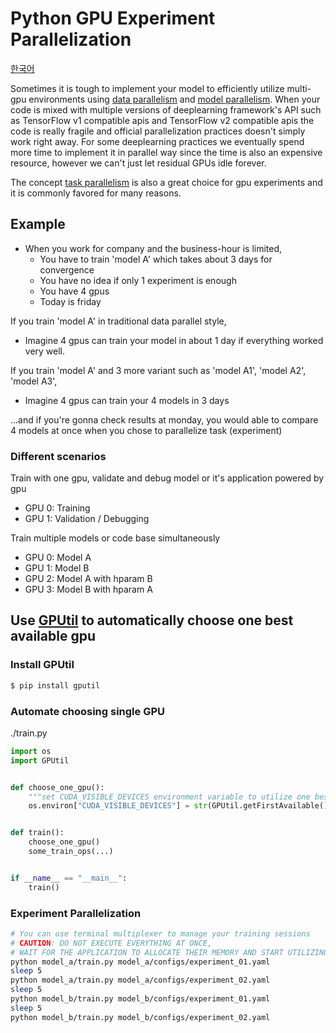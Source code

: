 # Python GPU Experiment Parallelization

[한국어](https://nyanye.com/gpu/2020/07/27/multi-gpu/)

Sometimes it is tough to implement your model to efficiently utilize multi-gpu environments using [data parallelism](https://pytorch.org/tutorials/beginner/blitz/data_parallel_tutorial.html) and [model parallelism](https://github.com/kakaobrain/torchgpipe). When your code is mixed with multiple versions of deeplearning framework's API such as TensorFlow v1 compatible apis and TensorFlow v2 compatible apis the code is really fragile and official parallelization practices doesn't simply work right away. For some deeplearning practices we eventually spend more time to implement it in parallel way since the time is also an expensive resource, however we can't just let residual GPUs idle forever.

The concept [task parallelism](https://en.wikipedia.org/wiki/Task_parallelism) is also a great choice for gpu experiments and it is commonly favored for many reasons.

## Example

* When you work for company and the business-hour is limited,
    * You have to train 'model A' which takes about 3 days for convergence
    * You have no idea if only 1 experiment is enough
    * You have 4 gpus
    * Today is friday

If you train 'model A' in traditional data parallel style,
* Imagine 4 gpus can train your model in about 1 day if everything worked very well.

If you train 'model A' and 3 more variant such as 'model A1', 'model A2', 'model A3',
* Imagine 4 gpus can train your 4 models in 3 days

...and if you're gonna check results at monday, you would able to compare 4 models at once when you chose to parallelize task (experiment)

### Different scenarios

Train with one gpu, validate and debug model or it's application powered by gpu
- GPU 0: Training
- GPU 1: Validation / Debugging

Train multiple models or code base simultaneously
- GPU 0: Model A
- GPU 1: Model B
- GPU 2: Model A with hparam B
- GPU 3: Model B with hparam A

## Use [GPUtil](https://github.com/anderskm/gputil) to automatically choose one best available gpu

### Install GPUtil

```bash
$ pip install gputil
```

### Automate choosing single GPU

./train.py

```python
import os
import GPUtil


def choose_one_gpu():
    """set CUDA_VISIBLE_DEVICES environment variable to utilize one best gpu """
    os.environ["CUDA_VISIBLE_DEVICES"] = str(GPUtil.getFirstAvailable()[0])


def train():
    choose_one_gpu()
    some_train_ops(...)


if __name__ == "__main__":
    train()
```

### Experiment Parallelization

```bash
# You can use terminal multiplexer to manage your training sessions
# CAUTION: DO NOT EXECUTE EVERYTHING AT ONCE,
# WAIT FOR THE APPLICATION TO ALLOCATE THEIR MEMORY AND START UTILIZING GPU
python model_a/train.py model_a/configs/experiment_01.yaml
sleep 5
python model_a/train.py model_a/configs/experiment_02.yaml
sleep 5
python model_b/train.py model_b/configs/experiment_01.yaml
sleep 5
python model_b/train.py model_b/configs/experiment_02.yaml
```

